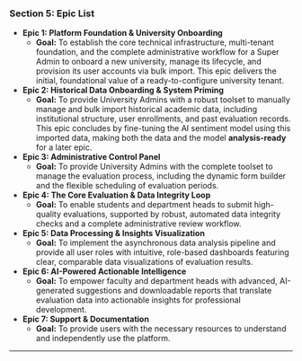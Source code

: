 ### **Section 5: Epic List**

* **Epic 1: Platform Foundation & University Onboarding**
  * **Goal:** To establish the core technical infrastructure, multi-tenant foundation, and the complete administrative workflow for a Super Admin to onboard a new university, manage its lifecycle, and provision its user accounts via bulk import. This epic delivers the initial, foundational value of a ready-to-configure university tenant.
* **Epic 2: Historical Data Onboarding & System Priming**
  * **Goal:** To provide University Admins with a robust toolset to manually manage and bulk import historical academic data, including institutional structure, user enrollments, and past evaluation records. This epic concludes by fine-tuning the AI sentiment model using this imported data, making both the data and the model **analysis-ready** for a later epic.
* **Epic 3: Administrative Control Panel**
  * **Goal:** To provide University Admins with the complete toolset to manage the evaluation process, including the dynamic form builder and the flexible scheduling of evaluation periods.
* **Epic 4: The Core Evaluation & Data Integrity Loop**
  * **Goal:** To enable students and department heads to submit high-quality evaluations, supported by robust, automated data integrity checks and a complete administrative review workflow.
* **Epic 5: Data Processing & Insights Visualization**
  * **Goal:** To implement the asynchronous data analysis pipeline and provide all user roles with intuitive, role-based dashboards featuring clear, comparable data visualizations of evaluation results.
* **Epic 6: AI-Powered Actionable Intelligence**
  * **Goal:** To empower faculty and department heads with advanced, AI-generated suggestions and downloadable reports that translate evaluation data into actionable insights for professional development.
* **Epic 7: Support & Documentation**
  * **Goal:** To provide users with the necessary resources to understand and independently use the platform.

***
